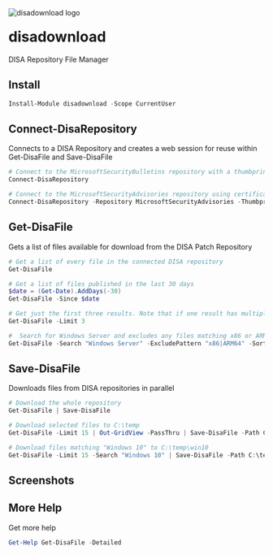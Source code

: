 <img align="left" src=https://user-images.githubusercontent.com/8278033/68308152-a886c180-00ac-11ea-880c-ef6ff99f5cd4.png alt="disadownload logo">

# disadownload
DISA Repository File Manager

## Install

```powershell
Install-Module disadownload -Scope CurrentUser
```

## Connect-DisaRepository

Connects to a DISA Repository and creates a web session for reuse within Get-DisaFile and Save-DisaFile

```powershell
# Connect to the MicrosoftSecurityBulletins repository with a thumbprint that matches "Authentication - "
Connect-DisaRepository

# Connect to the MicrosoftSecurityAdvisories repository using certificate with thumbprint A909502DD82AE41433E6F83886B00D4277A32A7B
Connect-DisaRepository -Repository MicrosoftSecurityAdvisories -Thumbprint A909502DD82AE41433E6F83886B00D4277A32A7B
```

## Get-DisaFile

 Gets a list of files available for download from the DISA Patch Repository

```powershell
# Get a list of every file in the connected DISA repository
Get-DisaFile

# Get a list of files published in the last 30 days
$date = (Get-Date).AddDays(-30)
Get-DisaFile -Since $date

# Get just the first three results. Note that if one result has multiple files, this is not calculated in the limit.
Get-DisaFile -Limit 3

#  Search for Windows Server and excludes any files matching x86 or ARM64, ordered by oldest created
Get-DisaFile -Search "Windows Server" -ExcludePattern "x86|ARM64" -SortOrder Ascending
```

## Save-DisaFile

Downloads files from DISA repositories in parallel

```powershell
# Download the whole repository
Get-DisaFile | Save-DisaFile

# Download selected files to C:\temp
Get-DisaFile -Limit 15 | Out-GridView -PassThru | Save-DisaFile -Path C:\temp

# Download files matching "Windows 10" to C:\temp\win10
Get-DisaFile -Limit 15 -Search "Windows 10" | Save-DisaFile -Path C:\temp\Win10
```


## Screenshots

## More Help

Get more help

```powershell
Get-Help Get-DisaFile -Detailed
```